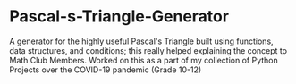 # Pascal-s-Triangle-Generator
A generator for the highly useful Pascal's Triangle built using functions, data structures, and conditions; this really helped explaining the concept to Math Club Members. 
Worked on this as a part of my collection of Python Projects over the COVID-19 pandemic (Grade 10-12)
